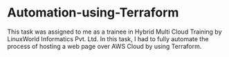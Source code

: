 # Automation-using-Terraform
This task was assigned to me as a trainee in Hybrid Multi Cloud Training by LinuxWorld Informatics Pvt. Ltd. In this task, I had to fully automate the process of hosting a web page over AWS Cloud by using Terraform.
